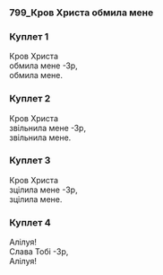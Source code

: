 ### 799_Кров Христа обмила мене
### Куплет 1
Кров Христа <br/>обмила мене -Зр,<br/>обмила мене.
### Куплет 2
Кров Христа <br/>звільнила мене -Зр,<br/>звільнила мене.
### Куплет 3
Кров Христа <br/>зцілила мене -3р,<br/>зцілила мене.
### Куплет 4
Алілуя!<br/>Слава Тобі -3р,<br/>Алілуя!
